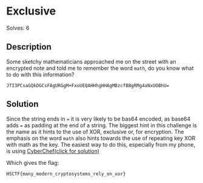 # Exclusive
Solves: 6

## Description
Some sketchy mathematicians approached me on the street with an encrypted note and told me to remember the word `math`, do you know what to do with this information?
```
JTI3PCsaGQkDGCsFAgURGgM+FxoUEQAHHhgHHAgMBzcfBBgRMg4aNxUOBhU=
```
## Solution
Since the string ends in `=` it is very likely to be bas64 encoded, as base64 adds `=` as padding at the end of a string. The biggest hint in this challenge is the name as it hints to the use of XOR, exclusive or, for encryption. The emphasis on the word `math` also hints towards the use of repeating key XOR with math as the key. The easiest way to do this, especially from my phone, is using [CyberChef(click for solution)](https://gchq.github.io/CyberChef/#recipe=From_Base64('A-Za-z0-9%2B/%3D',true)XOR(%7B'option':'UTF8','string':'math'%7D,'Standard',false)&input=SlRJM1BDc2FHUWtER0NzRkFnVVJHZ00rRnhvVUVRQUhIaGdISEFnTUJ6Y2ZCQmdSTWc0YU54VU9CaFU9)

Which gives the flag:
```
HSCTF{many_modern_cryptosystems_rely_on_xor}
```